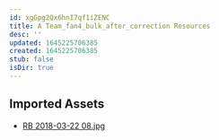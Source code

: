 ```yaml
---
id: xgGpg2Qx6hnI7qf1iZENC
title: A Team_fan4_bulk_after_correction Resources
desc: ''
updated: 1645225706385
created: 1645225706385
stub: false
isDir: true
---
```

## Imported Assets
- [RB 2018-03-22 08.jpg](/assets/rb-2018-03-22-08-471G89hbPnEd.jpg)
